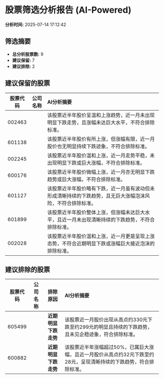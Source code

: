 # 股票筛选分析报告 (AI-Powered)

**分析时间:** 2025-07-14 17:12:42

## 筛选摘要

- **总分析股票数:** 9
- **建议保留:** 7
- **建议排除:** 2

## 建议保留的股票

| 股票代码 | 公司名称 | AI分析摘要 |
|:---:|:---:|:---|
| 002463 |  | 该股票近半年股价呈温和上涨趋势，近一月未出现明显下跌走势，且涨幅未达巨大水平，不符合排除标准。 |
| 601138 |  | 该股票近半年股价有所上涨，但涨幅有限，近一月股价也无明显持续下跌迹象，不符合排除标准。 |
| 002245 |  | 该股票近半年股价温和上涨，近一月走势平稳，未出现明显下跌或巨大涨幅，不符合排除标准。 |
| 600176 |  | 该股票近半年股价微幅上涨，近一月亦无明显下跌趋势或巨大涨幅，不符合排除标准。 |
| 601127 |  | 该股票近半年股价略有下跌，近一月虽有波动但未形成清晰持续的下跌趋势，且无巨大涨幅泡沫风险，不符合排除标准。 |
| 601899 |  | 该股票近半年股价整体上涨，但涨幅未达巨大水平，且近一月未出现清晰持续的下跌趋势，不符合排除标准。 |
| 002028 |  | 该股票近半年股价温和上涨，近一月更是呈现上涨态势，不符合近期明显下跌或涨幅巨大接近泡沫的排除标准。 |

## 建议排除的股票

| 股票代码 | 公司名称 | 排除原因 | AI分析摘要 |
|:---:|:---:|:---:|:---|
| 605499 |  | **近期明显下跌走势** | 该股票近一月股价出现从高点约330元下跌至约299元的明显且持续的下跌趋势，且未见企稳迹象，符合排除标准。 |
| 600882 |  | **近期明显下跌走势** | 该股票近半年涨幅超过50%，已属巨大涨幅，且近一月股价从高点约32元下跌至约28元，呈现清晰持续的下跌趋势，符合排除标准。 |
